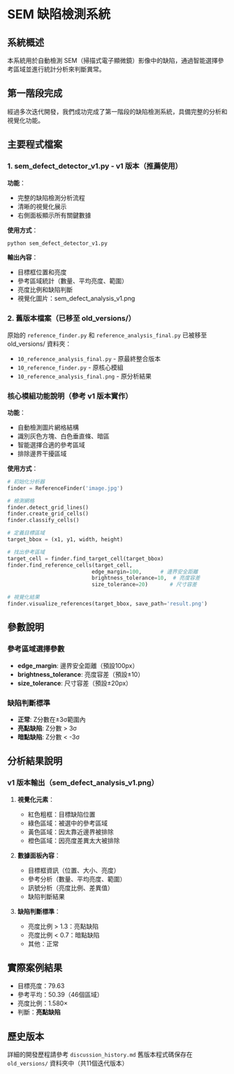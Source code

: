 # SEM 缺陷檢測系統

## 系統概述
本系統用於自動檢測 SEM（掃描式電子顯微鏡）影像中的缺陷，通過智能選擇參考區域並進行統計分析來判斷異常。

## 第一階段完成
經過多次迭代開發，我們成功完成了第一階段的缺陷檢測系統，具備完整的分析和視覺化功能。

## 主要程式檔案

### 1. sem_defect_detector_v1.py - v1 版本（推薦使用）
**功能**：
- 完整的缺陷檢測分析流程
- 清晰的視覺化展示
- 右側面板顯示所有關鍵數據

**使用方式**：
```python
python sem_defect_detector_v1.py
```

**輸出內容**：
- 目標框位置和亮度
- 參考區域統計（數量、平均亮度、範圍）
- 亮度比例和缺陷判斷
- 視覺化圖片：sem_defect_analysis_v1.png

### 2. 舊版本檔案（已移至 old_versions/）
原始的 `reference_finder.py` 和 `reference_analysis_final.py` 已被移至 old_versions/ 資料夾：
- `10_reference_analysis_final.py` - 原最終整合版本
- `10_reference_finder.py` - 原核心模組
- `10_reference_analysis_final.png` - 原分析結果

### 核心模組功能說明（參考 v1 版本實作）
**功能**：
- 自動檢測圖片網格結構
- 識別灰色方塊、白色垂直條、暗區
- 智能選擇合適的參考區域
- 排除邊界干擾區域

**使用方式**：
```python
# 初始化分析器
finder = ReferenceFinder('image.jpg')

# 檢測網格
finder.detect_grid_lines()
finder.create_grid_cells()
finder.classify_cells()

# 定義目標區域
target_bbox = (x1, y1, width, height)

# 找出參考區域
target_cell = finder.find_target_cell(target_bbox)
finder.find_reference_cells(target_cell, 
                           edge_margin=100,      # 邊界安全距離
                           brightness_tolerance=10,  # 亮度容差
                           size_tolerance=20)       # 尺寸容差

# 視覺化結果
finder.visualize_references(target_bbox, save_path='result.png')
```


## 參數說明

### 參考區域選擇參數
- **edge_margin**: 邊界安全距離（預設100px）
- **brightness_tolerance**: 亮度容差（預設±10）
- **size_tolerance**: 尺寸容差（預設±20px）

### 缺陷判斷標準
- **正常**: Z分數在±3σ範圍內
- **亮點缺陷**: Z分數 > 3σ
- **暗點缺陷**: Z分數 < -3σ

## 分析結果說明

### v1 版本輸出（sem_defect_analysis_v1.png）
1. **視覺化元素**：
   - 紅色粗框：目標缺陷位置
   - 綠色區域：被選中的參考區域
   - 黃色區域：因太靠近邊界被排除
   - 橙色區域：因亮度差異太大被排除

2. **數據面板內容**：
   - 目標框資訊（位置、大小、亮度）
   - 參考分析（數量、平均亮度、範圍）
   - 訊號分析（亮度比例、差異值）
   - 缺陷判斷結果

3. **缺陷判斷標準**：
   - 亮度比例 > 1.3：亮點缺陷
   - 亮度比例 < 0.7：暗點缺陷
   - 其他：正常

## 實際案例結果
- 目標亮度：79.63
- 參考平均：50.39（46個區域）
- 亮度比例：1.580×
- 判斷：**亮點缺陷**

## 歷史版本
詳細的開發歷程請參考 `discussion_history.md`
舊版本程式碼保存在 `old_versions/` 資料夾中（共11個迭代版本）